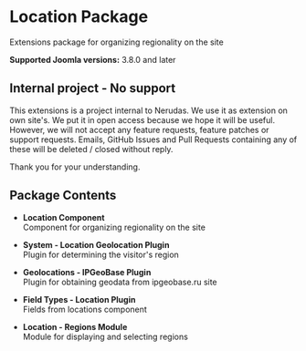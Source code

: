 # Location Package
Extensions package for organizing regionality on the site

**Supported Joomla versions:** 3.8.0 and later  


## Internal project - No support
This extensions is a project internal to Nerudas. We use it as extension on own site's. We put it in open access because we hope it will be useful. However, we will not accept any feature requests, feature patches or support requests. Emails, GitHub Issues and Pull Requests containing any of these will be deleted / closed without reply.

Thank you for your understanding.


## Package Contents
* **Location Component**  
Component for organizing regionality on the site

* **System - Location Geolocation Plugin**  
Plugin for determining the visitor's region

* **Geolocations - IPGeoBase Plugin**  
Plugin for obtaining geodata from ipgeobase.ru site

* **Field Types - Location Plugin**  
Fields from locations component

* **Location - Regions Module**  
Module for displaying and selecting regions